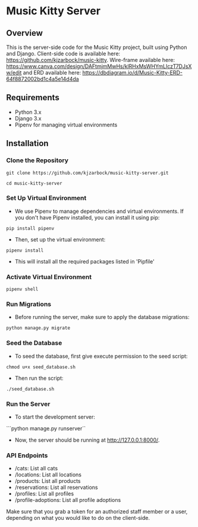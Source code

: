# Music Kitty Server

## Overview

This is the server-side code for the Music Kitty project, built using Python and Django. Client-side code is available here: https://github.com/kjzarbock/music-kitty.  Wire-frame available here: https://www.canva.com/design/DAFtmjmMwHs/klRHxMsWHYmLlczT7DJsXw/edit and ERD available here: https://dbdiagram.io/d/Music-Kitty-ERD-64f8872002bd1c4a5e14d4da 

## Requirements

- Python 3.x
- Django 3.x
- Pipenv for managing virtual environments

## Installation

### Clone the Repository

```
git clone https://github.com/kjzarbock/music-kitty-server.git 
```

```
cd music-kitty-server
```

### Set Up Virtual Environment

- We use Pipenv to manage dependencies and virtual environments. If you don't have Pipenv installed, you can install it using pip:

```pip install pipenv```

- Then, set up the virtual environment:

```pipenv install```

- This will install all the required packages listed in 'Pipfile'

### Activate Virtual Environment

```pipenv shell```

### Run Migrations

- Before running the server, make sure to apply the database migrations:

```python manage.py migrate```

### Seed the Database

- To seed the database, first give execute permission to the seed script:

```chmod u+x seed_database.sh```

- Then run the script: 

```./seed_database.sh```

### Run the Server 

- To start the development server: 

```python manage.py runserver``


- Now, the server should be running at http://127.0.0.1:8000/.

### API Endpoints 

- /cats: List all cats
- /locations: List all locations
- /products: List all products
- /reservations: List all reservations
- /profiles: List all profiles
- /profile-adoptions: List all profile adoptions

Make sure that you grab a token for an authorized staff member or a user, depending on what you would like to do on the client-side.



